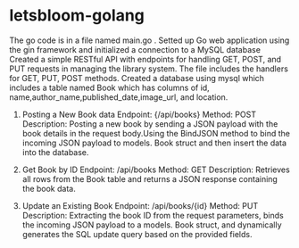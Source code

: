# letsbloom-golang
The go code is in a file named main.go .
Setted up Go web application using the gin framework and initialized a connection to a MySQL database
Created a simple RESTful API with endpoints for handling GET, POST, and PUT requests in managing the library system. 
The file includes the handlers for GET, PUT, POST methods.
Created a database using mysql which includes a table named Book which has columns of id, name,author_name,published_date,image_url, and location.

1) Posting a New Book data
Endpoint: {/api/books}
Method: POST
Description: Posting a new book by sending a JSON payload with the book details in the request body.Using the BindJSON method to bind the incoming JSON payload to models. Book struct and then insert the data into the database.

2) Get Book by ID
Endpoint: /api/books
Method: GET
Description: Retrieves all rows from the Book table and returns a JSON response containing the book data.

3) Update an Existing Book
Endpoint: /api/books/{id}
Method: PUT
Description: Extracting the book ID from the request parameters, binds the incoming JSON payload to a models. Book struct, and dynamically generates the SQL update query based on the provided fields.
